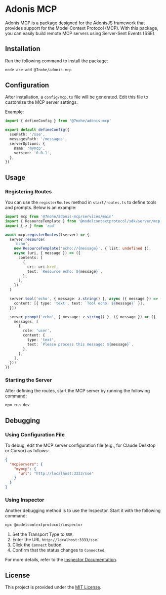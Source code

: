 # Adonis MCP

Adonis MCP is a package designed for the AdonisJS framework that provides support for the Model Context Protocol (MCP). With this package, you can easily build remote MCP servers using Server-Sent Events (SSE).

## Installation

Run the following command to install the package:

```bash
node ace add @7nohe/adonis-mcp
```

## Configuration

After installation, a `config/mcp.ts` file will be generated. Edit this file to customize the MCP server settings.

Example:

```ts
import { defineConfig } from '@7nohe/adonis-mcp'

export default defineConfig({
  ssePath: '/sse',
  messagesPath: '/messages',
  serverOptions: {
    name: 'mymcp',
    version: '0.0.1',
  },
})
```

## Usage

### Registering Routes

You can use the `registerRoutes` method in `start/routes.ts` to define tools and prompts. Below is an example:

```ts
import mcp from '@7nohe/adonis-mcp/services/main'
import { ResourceTemplate } from '@modelcontextprotocol/sdk/server/mcp.js'
import { z } from 'zod'

await mcp.registerRoutes((server) => {
  server.resource(
    'echo',
    new ResourceTemplate('echo://{message}', { list: undefined }),
    async (uri, { message }) => ({
      contents: [
        {
          uri: uri.href,
          text: `Resource echo: ${message}`,
        },
      ],
    })
  )

  server.tool('echo', { message: z.string() }, async ({ message }) => ({
    content: [{ type: 'text', text: `Tool echo: ${message}` }],
  }))

  server.prompt('echo', { message: z.string() }, ({ message }) => ({
    messages: [
      {
        role: 'user',
        content: {
          type: 'text',
          text: `Please process this message: ${message}`,
        },
      },
    ],
  }))
})
```

### Starting the Server

After defining the routes, start the MCP server by running the following command:

```bash
npm run dev
```

## Debugging

### Using Configuration File

To debug, edit the MCP server configuration file (e.g., for Claude Desktop or Cursor) as follows:

```json
{
  "mcpServers": {
    "mymcp": {
      "url": "http://localhost:3333/sse"
    }
  }
}
```

### Using Inspector

Another debugging method is to use the Inspector. Start it with the following command:

```bash
npx @modelcontextprotocol/inspector
```

1. Set the Transport Type to `SSE`.
2. Enter the URL `http://localhost:3333/sse`.
3. Click the `Connect` button.
4. Confirm that the status changes to `Connected`.

For more details, refer to the [Inspector Documentation](https://modelcontextprotocol.io/docs/tools/inspector).

## License

This project is provided under the [MIT License](./LICENSE.md).
